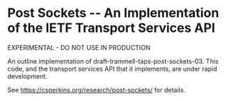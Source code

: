 Post Sockets -- An Implementation of the IETF Transport Services API
====================================================================

EXPERIMENTAL - DO NOT USE IN PRODUCTION

An outline implementation of draft-trammell-taps-post-sockets-03.
This code, and the transport services API that it implements, are
under rapid development.

See <https://csperkins.org/research/post-sockets/> for details.

